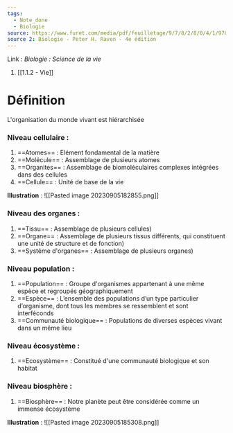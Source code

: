 ```yaml
---
tags:
  - Note_done
  - Biologie
source: https://www.furet.com/media/pdf/feuilletage/9/7/8/2/8/0/4/1/9782804184582.pdf
source 2: Biologie - Peter H. Raven - 4e édition
---
```


Link : 
_Biologie : Science de la vie_
1. [[1.1.2 - Vie]]

# Définition
L'organisation du monde vivant est hiérarchisée

### Niveau cellulaire :
1. ==Atomes== : Elément fondamental de la matière
2. ==Molécule== : Assemblage de plusieurs atomes
3. ==Organites== : Assemblage de biomoléculaires complexes intégrées dans des cellules
4. ==Cellule== : Unité de base de la vie

**Illustration** : 
![[Pasted image 20230905182855.png]]

### Niveau des organes :
1. ==Tissu== : Assemblage de plusieurs cellules)
2. ==Organe== : Assemblage de plusieurs tissus différents, qui constituent une unité de structure et de fonction)
3. ==Système d'organes== : Assemblage de plusieurs organes)

### Niveau population :
1. ==Population== : Groupe d'organismes appartenant à une même espèce et regroupés géographiquement
2. ==Espèce== : L’ensemble des populations d’un type particulier d’organisme, dont tous les membres se ressemblent et sont interféconds
3. ==Communauté biologique== : Populations de diverses espèces vivant dans un même lieu

### Niveau écosystème :
1. ==Ecosystème== : Constitué d'une communauté biologique et son habitat

### Niveau biosphère :
1. ==Biosphère== : Notre planète peut être considérée comme un immense écosystème

**Illustration** : 
![[Pasted image 20230905185308.png]]